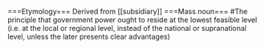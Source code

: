 ===Etymology===
Derived from [[subsidiary]]
===Mass noun===
#The principle that government power ought to reside at the lowest feasible level (i.e. at the local or regional level, instead of the national or supranational level, unless the later presents clear advantages)